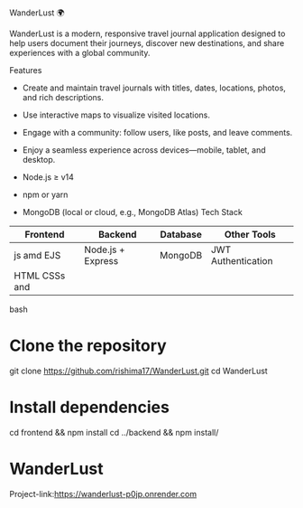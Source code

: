  WanderLust 🌍

WanderLust is a modern, responsive travel journal application designed to help users document their journeys, discover new destinations, and share experiences with a global community.

 Features

- Create and maintain travel journals with titles, dates, locations, photos, and rich descriptions.  
- Use interactive maps to visualize visited locations.  
- Engage with a community: follow users, like posts, and leave comments.  
- Enjoy a seamless experience across devices—mobile, tablet, and desktop.


- Node.js ≥ v14  
- npm or yarn  
- MongoDB (local or cloud, e.g., MongoDB Atlas)
 Tech Stack

| Frontend        | Backend        | Database       | Other Tools             |
|-----------------|----------------|----------------|-------------------------|
| js  amd EJS    | Node.js + Express | MongoDB      | JWT Authentication     |
| HTML  CSSs  and   |


bash
# Clone the repository
git clone https://github.com/rishima17/WanderLust.git
cd WanderLust

# Install dependencies
cd frontend && npm install
cd ../backend && npm install/
# WanderLust
Project-link:https://wanderlust-p0jp.onrender.com
